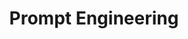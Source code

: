 ---
layout: tag-list
type: tag
title: Prompt Engineering
slug: PE
category: PE
sidebar: true
description: >
   프롬프트 엔지니어란
---